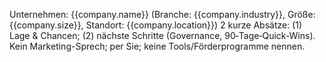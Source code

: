 <kontext>Unternehmen: {{company.name}} (Branche: {{company.industry}}, Größe: {{company.size}}, Standort: {{company.location}})</kontext>
<aufgabe>2 kurze Absätze: (1) Lage & Chancen; (2) nächste Schritte (Governance, 90‑Tage‑Quick‑Wins). Kein Marketing-Sprech; per Sie; keine Tools/Förderprogramme nennen.</aufgabe>